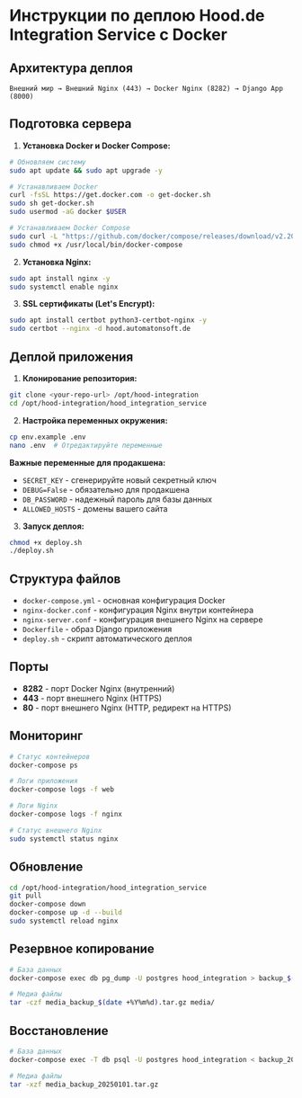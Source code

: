 # Инструкции по деплою Hood.de Integration Service с Docker

## Архитектура деплоя

```
Внешний мир → Внешний Nginx (443) → Docker Nginx (8282) → Django App (8000)
```

## Подготовка сервера

1. **Установка Docker и Docker Compose:**
```bash
# Обновляем систему
sudo apt update && sudo apt upgrade -y

# Устанавливаем Docker
curl -fsSL https://get.docker.com -o get-docker.sh
sudo sh get-docker.sh
sudo usermod -aG docker $USER

# Устанавливаем Docker Compose
sudo curl -L "https://github.com/docker/compose/releases/download/v2.20.0/docker-compose-$(uname -s)-$(uname -m)" -o /usr/local/bin/docker-compose
sudo chmod +x /usr/local/bin/docker-compose
```

2. **Установка Nginx:**
```bash
sudo apt install nginx -y
sudo systemctl enable nginx
```

3. **SSL сертификаты (Let's Encrypt):**
```bash
sudo apt install certbot python3-certbot-nginx -y
sudo certbot --nginx -d hood.automatonsoft.de
```

## Деплой приложения

1. **Клонирование репозитория:**
```bash
git clone <your-repo-url> /opt/hood-integration
cd /opt/hood-integration/hood_integration_service
```

2. **Настройка переменных окружения:**
```bash
cp env.example .env
nano .env  # Отредактируйте переменные
```

**Важные переменные для продакшена:**
- `SECRET_KEY` - сгенерируйте новый секретный ключ
- `DEBUG=False` - обязательно для продакшена
- `DB_PASSWORD` - надежный пароль для базы данных
- `ALLOWED_HOSTS` - домены вашего сайта

3. **Запуск деплоя:**
```bash
chmod +x deploy.sh
./deploy.sh
```

## Структура файлов

- `docker-compose.yml` - основная конфигурация Docker
- `nginx-docker.conf` - конфигурация Nginx внутри контейнера
- `nginx-server.conf` - конфигурация внешнего Nginx на сервере
- `Dockerfile` - образ Django приложения
- `deploy.sh` - скрипт автоматического деплоя

## Порты

- **8282** - порт Docker Nginx (внутренний)
- **443** - порт внешнего Nginx (HTTPS)
- **80** - порт внешнего Nginx (HTTP, редирект на HTTPS)

## Мониторинг

```bash
# Статус контейнеров
docker-compose ps

# Логи приложения
docker-compose logs -f web

# Логи Nginx
docker-compose logs -f nginx

# Статус внешнего Nginx
sudo systemctl status nginx
```

## Обновление

```bash
cd /opt/hood-integration/hood_integration_service
git pull
docker-compose down
docker-compose up -d --build
sudo systemctl reload nginx
```

## Резервное копирование

```bash
# База данных
docker-compose exec db pg_dump -U postgres hood_integration > backup_$(date +%Y%m%d).sql

# Медиа файлы
tar -czf media_backup_$(date +%Y%m%d).tar.gz media/
```

## Восстановление

```bash
# База данных
docker-compose exec -T db psql -U postgres hood_integration < backup_20250101.sql

# Медиа файлы
tar -xzf media_backup_20250101.tar.gz
```
